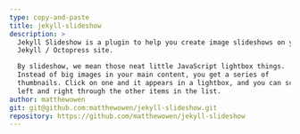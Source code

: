 ```yaml
---
type: copy-and-paste
title: jekyll-slideshow
description: >
  Jekyll Slideshow is a plugin to help you create image slideshows on your
  Jekyll / Octopress site.

  By slideshow, we mean those neat little JavaScript lightbox things.
  Instead of big images in your main content, you get a series of
  thumbnails. Click on one and it appears in a lightbox, and you can scroll
  left and right through the other items in the list.
author: matthewowen
git: git@github.com:matthewowen/jekyll-slideshow.git
repository: https://github.com/matthewowen/jekyll-slideshow
---
```

